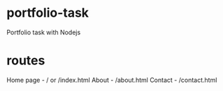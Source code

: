# portfolio-task
Portfolio task with Nodejs

# routes
Home page - / or /index.html
About - /about.html
Contact - /contact.html
